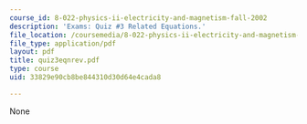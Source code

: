 ```yaml
---
course_id: 8-022-physics-ii-electricity-and-magnetism-fall-2002
description: 'Exams: Quiz #3 Related Equations.'
file_location: /coursemedia/8-022-physics-ii-electricity-and-magnetism-fall-2002/33829e90cb8be844310d30d64e4cada8_quiz3eqnrev.pdf
file_type: application/pdf
layout: pdf
title: quiz3eqnrev.pdf
type: course
uid: 33829e90cb8be844310d30d64e4cada8

---
```

None